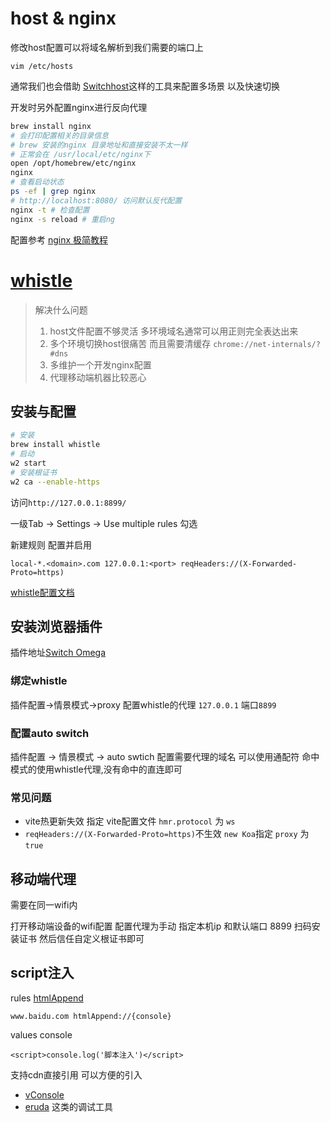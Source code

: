 
# host & nginx 

修改host配置可以将域名解析到我们需要的端口上

`vim /etc/hosts`

通常我们也会借助 [Switchhost](https://switchhosts.vercel.app/zh)这样的工具来配置多场景 以及快速切换

开发时另外配置nginx进行反向代理

```bash
brew install nginx
# 会打印配置相关的目录信息
# brew 安装的nginx 目录地址和直接安装不太一样
# 正常会在 /usr/local/etc/nginx下
open /opt/homebrew/etc/nginx
nginx
# 查看启动状态
ps -ef | grep nginx
# http://localhost:8080/ 访问默认反代配置
nginx -t # 检查配置
nginx -s reload # 重启ng
```

配置参考 [nginx 极简教程](https://github.com/dunwu/nginx-tutorial)


# [whistle](https://github.com/avwo/whistle)

> 解决什么问题
> 1. host文件配置不够灵活 多环境域名通常可以用正则完全表达出来
> 2. 多个环境切换host很痛苦 而且需要清缓存 `chrome://net-internals/?#dns`
> 3. 多维护一个开发nginx配置
> 4. 代理移动端机器比较恶心

## 安装与配置

```bash
# 安装
brew install whistle
# 启动
w2 start
# 安装根证书
w2 ca --enable-https
```

访问`http://127.0.0.1:8899/`

一级Tab -> Settings -> Use multiple rules 勾选

新建规则 
配置并启用
```
local-*.<domain>.com 127.0.0.1:<port> reqHeaders://(X-Forwarded-Proto=https)
```

[whistle配置文档](https://wproxy.org/whistle/)

## 安装浏览器插件
插件地址[Switch Omega](https://chromewebstore.google.com/detail/proxy-switchyomega-3-zero/pfnededegaaopdmhkdmcofjmoldfiped?hl=zh-CN&utm_source=ext_sidebar)

### 绑定whistle
插件配置->情景模式->proxy
配置whistle的代理 `127.0.0.1` 端口`8899`

### 配置auto switch
插件配置 -> 情景模式 -> auto swtich
配置需要代理的域名 可以使用通配符
命中模式的使用whistle代理,没有命中的直连即可


### 常见问题
- vite热更新失效
指定 vite配置文件 `hmr.protocol` 为 `ws`
- `reqHeaders://(X-Forwarded-Proto=https)`不生效
`new Koa`指定 `proxy` 为`true`


## 移动端代理

需要在同一wifi内

打开移动端设备的wifi配置 
配置代理为手动
指定本机ip 和默认端口 8899
扫码安装证书 然后信任自定义根证书即可

## script注入


rules [htmlAppend](https://wproxy.org/whistle/rules/htmlAppend.html)
```
www.baidu.com htmlAppend://{console}
```

values  console
```
<script>console.log('脚本注入')</script>
```

支持cdn直接引用
可以方便的引入 
- [vConsole](https://github.com/Tencent/vConsole) 
- [eruda](https://github.com/liriliri/eruda)
这类的调试工具

